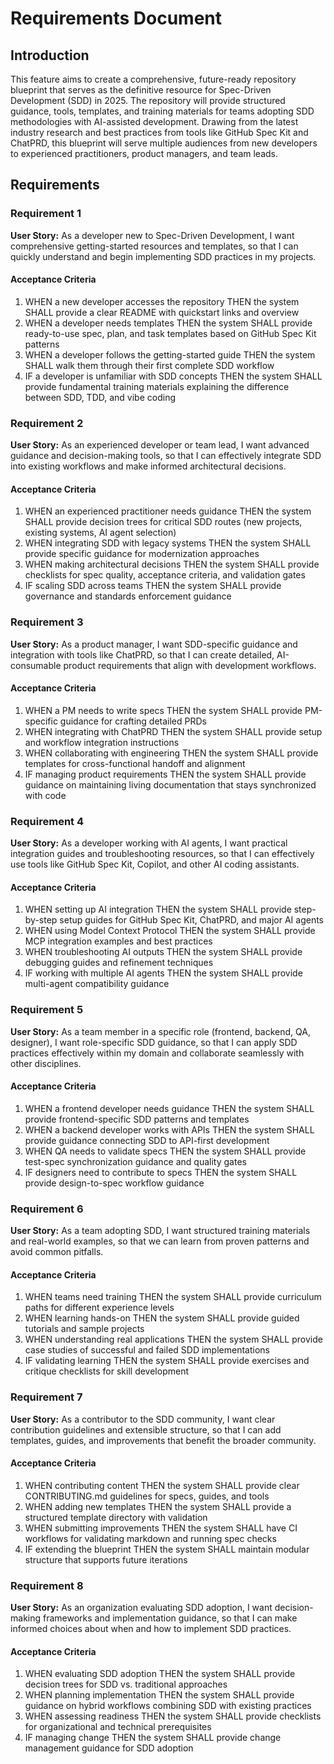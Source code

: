 # Requirements Document

## Introduction

This feature aims to create a comprehensive, future-ready repository blueprint that serves as the definitive resource for Spec-Driven Development (SDD) in 2025. The repository will provide structured guidance, tools, templates, and training materials for teams adopting SDD methodologies with AI-assisted development. Drawing from the latest industry research and best practices from tools like GitHub Spec Kit and ChatPRD, this blueprint will serve multiple audiences from new developers to experienced practitioners, product managers, and team leads.

## Requirements

### Requirement 1

**User Story:** As a developer new to Spec-Driven Development, I want comprehensive getting-started resources and templates, so that I can quickly understand and begin implementing SDD practices in my projects.

#### Acceptance Criteria

1. WHEN a new developer accesses the repository THEN the system SHALL provide a clear README with quickstart links and overview
2. WHEN a developer needs templates THEN the system SHALL provide ready-to-use spec, plan, and task templates based on GitHub Spec Kit patterns
3. WHEN a developer follows the getting-started guide THEN the system SHALL walk them through their first complete SDD workflow
4. IF a developer is unfamiliar with SDD concepts THEN the system SHALL provide fundamental training materials explaining the difference between SDD, TDD, and vibe coding

### Requirement 2

**User Story:** As an experienced developer or team lead, I want advanced guidance and decision-making tools, so that I can effectively integrate SDD into existing workflows and make informed architectural decisions.

#### Acceptance Criteria

1. WHEN an experienced practitioner needs guidance THEN the system SHALL provide decision trees for critical SDD routes (new projects, existing systems, AI agent selection)
2. WHEN integrating SDD with legacy systems THEN the system SHALL provide specific guidance for modernization approaches
3. WHEN making architectural decisions THEN the system SHALL provide checklists for spec quality, acceptance criteria, and validation gates
4. IF scaling SDD across teams THEN the system SHALL provide governance and standards enforcement guidance

### Requirement 3

**User Story:** As a product manager, I want SDD-specific guidance and integration with tools like ChatPRD, so that I can create detailed, AI-consumable product requirements that align with development workflows.

#### Acceptance Criteria

1. WHEN a PM needs to write specs THEN the system SHALL provide PM-specific guidance for crafting detailed PRDs
2. WHEN integrating with ChatPRD THEN the system SHALL provide setup and workflow integration instructions
3. WHEN collaborating with engineering THEN the system SHALL provide templates for cross-functional handoff and alignment
4. IF managing product requirements THEN the system SHALL provide guidance on maintaining living documentation that stays synchronized with code

### Requirement 4

**User Story:** As a developer working with AI agents, I want practical integration guides and troubleshooting resources, so that I can effectively use tools like GitHub Spec Kit, Copilot, and other AI coding assistants.

#### Acceptance Criteria

1. WHEN setting up AI integration THEN the system SHALL provide step-by-step setup guides for GitHub Spec Kit, ChatPRD, and major AI agents
2. WHEN using Model Context Protocol THEN the system SHALL provide MCP integration examples and best practices
3. WHEN troubleshooting AI outputs THEN the system SHALL provide debugging guides and refinement techniques
4. IF working with multiple AI agents THEN the system SHALL provide multi-agent compatibility guidance

### Requirement 5

**User Story:** As a team member in a specific role (frontend, backend, QA, designer), I want role-specific SDD guidance, so that I can apply SDD practices effectively within my domain and collaborate seamlessly with other disciplines.

#### Acceptance Criteria

1. WHEN a frontend developer needs guidance THEN the system SHALL provide frontend-specific SDD patterns and templates
2. WHEN a backend developer works with APIs THEN the system SHALL provide guidance connecting SDD to API-first development
3. WHEN QA needs to validate specs THEN the system SHALL provide test-spec synchronization guidance and quality gates
4. IF designers need to contribute to specs THEN the system SHALL provide design-to-spec workflow guidance

### Requirement 6

**User Story:** As a team adopting SDD, I want structured training materials and real-world examples, so that we can learn from proven patterns and avoid common pitfalls.

#### Acceptance Criteria

1. WHEN teams need training THEN the system SHALL provide curriculum paths for different experience levels
2. WHEN learning hands-on THEN the system SHALL provide guided tutorials and sample projects
3. WHEN understanding real applications THEN the system SHALL provide case studies of successful and failed SDD implementations
4. IF validating learning THEN the system SHALL provide exercises and critique checklists for skill development

### Requirement 7

**User Story:** As a contributor to the SDD community, I want clear contribution guidelines and extensible structure, so that I can add templates, guides, and improvements that benefit the broader community.

#### Acceptance Criteria

1. WHEN contributing content THEN the system SHALL provide clear CONTRIBUTING.md guidelines for specs, guides, and tools
2. WHEN adding new templates THEN the system SHALL provide a structured template directory with validation
3. WHEN submitting improvements THEN the system SHALL have CI workflows for validating markdown and running spec checks
4. IF extending the blueprint THEN the system SHALL maintain modular structure that supports future iterations

### Requirement 8

**User Story:** As an organization evaluating SDD adoption, I want decision-making frameworks and implementation guidance, so that I can make informed choices about when and how to implement SDD practices.

#### Acceptance Criteria

1. WHEN evaluating SDD adoption THEN the system SHALL provide decision trees for SDD vs. traditional approaches
2. WHEN planning implementation THEN the system SHALL provide guidance on hybrid workflows combining SDD with existing practices
3. WHEN assessing readiness THEN the system SHALL provide checklists for organizational and technical prerequisites
4. IF managing change THEN the system SHALL provide change management guidance for SDD adoption